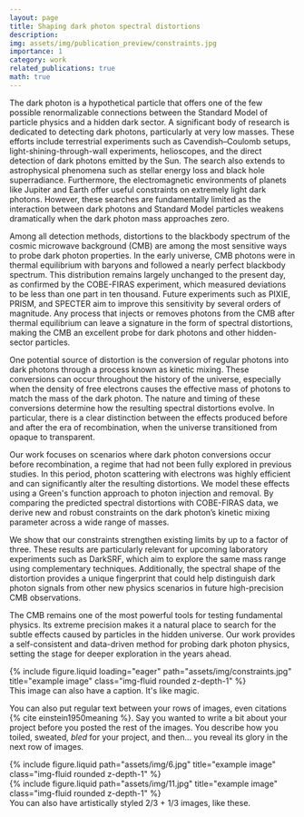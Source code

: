 ```yaml
---
layout: page
title: Shaping dark photon spectral distortions
description:
img: assets/img/publication_preview/constraints.jpg
importance: 1
category: work
related_publications: true
math: true
---
```



The dark photon is a hypothetical particle that offers one of the few possible renormalizable connections between the Standard Model of particle physics and a hidden dark sector. A significant body of research is dedicated to detecting dark photons, particularly at very low masses. These efforts include terrestrial experiments such as Cavendish–Coulomb setups, light-shining-through-wall experiments, helioscopes, and the direct detection of dark photons emitted by the Sun. The search also extends to astrophysical phenomena such as stellar energy loss and black hole superradiance. Furthermore, the electromagnetic environments of planets like Jupiter and Earth offer useful constraints on extremely light dark photons. However, these searches are fundamentally limited as the interaction between dark photons and Standard Model particles weakens dramatically when the dark photon mass approaches zero.

Among all detection methods, distortions to the blackbody spectrum of the cosmic microwave background (CMB) are among the most sensitive ways to probe dark photon properties. In the early universe, CMB photons were in thermal equilibrium with baryons and followed a nearly perfect blackbody spectrum. This distribution remains largely unchanged to the present day, as confirmed by the COBE-FIRAS experiment, which measured deviations to be less than one part in ten thousand. Future experiments such as PIXIE, PRISM, and SPECTER aim to improve this sensitivity by several orders of magnitude. Any process that injects or removes photons from the CMB after thermal equilibrium can leave a signature in the form of spectral distortions, making the CMB an excellent probe for dark photons and other hidden-sector particles.

One potential source of distortion is the conversion of regular photons into dark photons through a process known as kinetic mixing. These conversions can occur throughout the history of the universe, especially when the density of free electrons causes the effective mass of photons to match the mass of the dark photon. The nature and timing of these conversions determine how the resulting spectral distortions evolve. In particular, there is a clear distinction between the effects produced before and after the era of recombination, when the universe transitioned from opaque to transparent.

Our work focuses on scenarios where dark photon conversions occur before recombination, a regime that had not been fully explored in previous studies. In this period, photon scattering with electrons was highly efficient and can significantly alter the resulting distortions. We model these effects using a Green's function approach to photon injection and removal. By comparing the predicted spectral distortions with COBE-FIRAS data, we derive new and robust constraints on the dark photon’s kinetic mixing parameter across a wide range of masses.

We show that our constraints strengthen existing limits by up to a factor of three. These results are particularly relevant for upcoming laboratory experiments such as DarkSRF, which aim to explore the same mass range using complementary techniques. Additionally, the spectral shape of the distortion provides a unique fingerprint that could help distinguish dark photon signals from other new physics scenarios in future high-precision CMB observations.

The CMB remains one of the most powerful tools for testing fundamental physics. Its extreme precision makes it a natural place to search for the subtle effects caused by particles in the hidden universe. Our work provides a self-consistent and data-driven method for probing dark photon physics, setting the stage for deeper exploration in the years ahead.





<div class="row">
    <div class="col-sm mt-3 mt-md-0">
        {% include figure.liquid loading="eager" path="assets/img/constraints.jpg" title="example image" class="img-fluid rounded z-depth-1" %}
    </div>
</div>
<div class="caption">
    This image can also have a caption. It's like magic.
</div>

You can also put regular text between your rows of images, even citations {% cite einstein1950meaning %}.
Say you wanted to write a bit about your project before you posted the rest of the images.
You describe how you toiled, sweated, _bled_ for your project, and then... you reveal its glory in the next row of images.

<div class="row justify-content-sm-center">
    <div class="col-sm-8 mt-3 mt-md-0">
        {% include figure.liquid path="assets/img/6.jpg" title="example image" class="img-fluid rounded z-depth-1" %}
    </div>
    <div class="col-sm-4 mt-3 mt-md-0">
        {% include figure.liquid path="assets/img/11.jpg" title="example image" class="img-fluid rounded z-depth-1" %}
    </div>
</div>
<div class="caption">
    You can also have artistically styled 2/3 + 1/3 images, like these.
</div>

